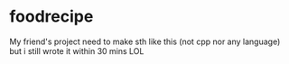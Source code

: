 # foodrecipe
My friend's project need to make sth like this (not cpp nor any language) but i still wrote it within 30 mins LOL
